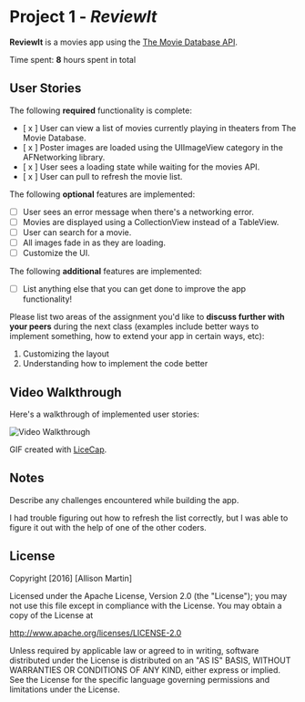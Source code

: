 # Project 1 - *ReviewIt*

**ReviewIt** is a movies app using the [The Movie Database API](http://docs.themoviedb.apiary.io/#).

Time spent: **8** hours spent in total

## User Stories

The following **required** functionality is complete:

- [ x ] User can view a list of movies currently playing in theaters from The Movie Database.
- [ x ] Poster images are loaded using the UIImageView category in the AFNetworking library.
- [ x ] User sees a loading state while waiting for the movies API.
- [ x ] User can pull to refresh the movie list.

The following **optional** features are implemented:

- [ ] User sees an error message when there's a networking error.
- [ ] Movies are displayed using a CollectionView instead of a TableView.
- [ ] User can search for a movie.
- [ ] All images fade in as they are loading.
- [ ] Customize the UI.

The following **additional** features are implemented:

- [ ] List anything else that you can get done to improve the app functionality!

Please list two areas of the assignment you'd like to **discuss further with your peers** during the next class (examples include better ways to implement something, how to extend your app in certain ways, etc):

1. Customizing the layout
2. Understanding how to implement the code better

## Video Walkthrough 

Here's a walkthrough of implemented user stories:

<img src='http://i.imgur.com/0hQsbEU.gif' title='ReviewItGIF' width='' alt='Video Walkthrough' />

GIF created with [LiceCap](http://www.cockos.com/licecap/).

## Notes

Describe any challenges encountered while building the app.

I had trouble figuring out how to refresh the list correctly, but I was able to figure it out with the help of one of the other coders.

## License

Copyright [2016] [Allison Martin]

Licensed under the Apache License, Version 2.0 (the "License");
you may not use this file except in compliance with the License.
You may obtain a copy of the License at

http://www.apache.org/licenses/LICENSE-2.0

Unless required by applicable law or agreed to in writing, software
distributed under the License is distributed on an "AS IS" BASIS,
WITHOUT WARRANTIES OR CONDITIONS OF ANY KIND, either express or implied.
See the License for the specific language governing permissions and
limitations under the License.